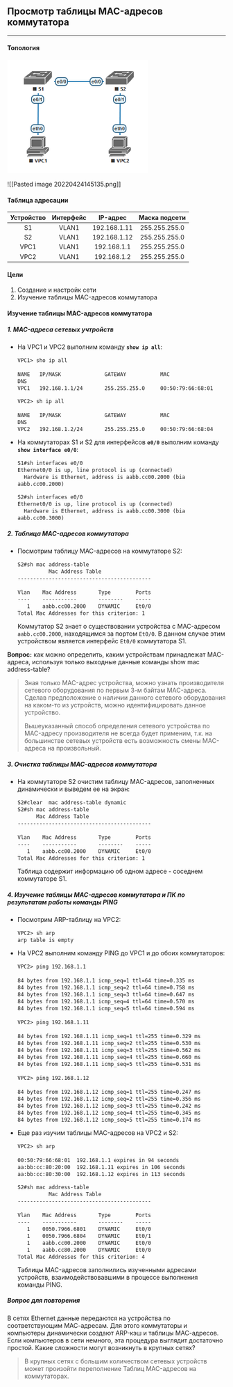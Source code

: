 ## Просмотр таблицы MAC-адресов коммутатора
---
#### Топология

![pics](https://github.com/2lama2/otus_engineer_basic/blob/8dfa04bcb4959f55fd180dd0ea3b347fa50d229d/pics/Pasted%20image%2020220424145135.png)

![[Pasted image 20220424145135.png]]

#### Таблица адресации

**Устройство**|**Интерфейс**|**IP-адрес**|**Маска подсети**
:---:|:---:|:---:|:---:
S1|VLAN1|192.168.1.11|255.255.255.0
S2|VLAN1|192.168.1.12|255.255.255.0
VPC1|VLAN1|192.168.1.1|255.255.255.0
VPC2|VLAN1|192.168.1.2|255.255.255.0

#### Цели

1. Создание и настройк сети
2. Изучение таблицы MAC-адресов коммутатора

#### Изучение таблицы MAC-адресов коммутатора

##### 1. MAC-адреса сетевых учтройств
* На VPC1 и VPC2 выполним команду **`show ip all`**:

	```
	VPC1> sho ip all
	
	NAME   IP/MASK              GATEWAY           MAC                DNS
	VPC1   192.168.1.1/24       255.255.255.0     00:50:79:66:68:01
	```

	```
	VPC2> sh ip all
	
	NAME   IP/MASK              GATEWAY           MAC                DNS
	VPC2   192.168.1.2/24       255.255.255.0     00:50:79:66:68:04
	```

* На коммутаторах S1 и S2 для интерфейсов **`e0/0`** выполним команду **`show interface e0/0`**:

	```
	S1#sh interfaces e0/0
	Ethernet0/0 is up, line protocol is up (connected)
	  Hardware is Ethernet, address is aabb.cc00.2000 (bia aabb.cc00.2000)
	```

	```
	S2#sh interfaces e0/0
	Ethernet0/0 is up, line protocol is up (connected)
	  Hardware is Ethernet, address is aabb.cc00.3000 (bia aabb.cc00.3000)
	```

##### 2. Таблица MAC-адресов коммутатора

* Посмотрим таблицу MAC-адресов на коммутаторе S2:

	```
	S2#sh mac address-table
	          Mac Address Table
	-------------------------------------------
	
	Vlan    Mac Address       Type        Ports
	----    -----------       --------    -----
	   1    aabb.cc00.2000    DYNAMIC     Et0/0
	Total Mac Addresses for this criterion: 1
	```

	Коммутатор S2 знает о существовании устройства с MAC-адресом `aabb.cc00.2000`, находящимся за портом `Et0/0`. В данном случае этим устройством является интерфейс `Et0/0` коммутатора S1.

**Вопрос:** как можно определить, каким устройствам принадлежат МАС-адреса, используя только выходные данные команды show mac address-table?
> Зная только MAC-адрес устройства, можно узнать производителя сетевого оборудования по первым 3-м байтам MAC-адреса. Сделав предположение о наличии данного сетевого оборудования на каком-то из устройств, можно идентифицировать данное устройство.
> 
> Вышеуказанный способ определения сетевого устройства по MAC-адресу производителя не всегда будет применим, т.к. на большинстве сетевых устройств есть возможность смены MAC-адреса на произвольный.

##### 3. Очистка таблицы MAC-адресов коммутатора

* На коммутаторе S2 очистим таблицу MAC-адресов, заполненных динамически и выведем ее на экран:

	```
	S2#clear  mac address-table dynamic
	S2#sh mac address-table
          Mac Address Table
	-------------------------------------------
	
	Vlan    Mac Address       Type        Ports
	----    -----------       --------    -----
	   1    aabb.cc00.2000    DYNAMIC     Et0/0
	Total Mac Addresses for this criterion: 1
	```

	Таблица содержит информацию об одном адресе  - соседнем коммутаторе S1.

##### 4. Изучение таблицы MAC-адресов коммутатора и ПК по результатам работы команды PING

* Посмотрим ARP-таблицу на VPC2:

	```
	VPC2> sh arp
	arp table is empty
	```

* На VPC2 выполним команду PING до VPC1 и до обоих коммутаторов:

	```
	VPC2> ping 192.168.1.1
	
	84 bytes from 192.168.1.1 icmp_seq=1 ttl=64 time=0.335 ms
	84 bytes from 192.168.1.1 icmp_seq=2 ttl=64 time=0.758 ms
	84 bytes from 192.168.1.1 icmp_seq=3 ttl=64 time=0.647 ms
	84 bytes from 192.168.1.1 icmp_seq=4 ttl=64 time=0.570 ms
	84 bytes from 192.168.1.1 icmp_seq=5 ttl=64 time=0.594 ms
	
	VPC2> ping 192.168.1.11
	
	84 bytes from 192.168.1.11 icmp_seq=1 ttl=255 time=0.329 ms
	84 bytes from 192.168.1.11 icmp_seq=2 ttl=255 time=0.530 ms
	84 bytes from 192.168.1.11 icmp_seq=3 ttl=255 time=0.562 ms
	84 bytes from 192.168.1.11 icmp_seq=4 ttl=255 time=0.660 ms
	84 bytes from 192.168.1.11 icmp_seq=5 ttl=255 time=0.531 ms
	
	VPC2> ping 192.168.1.12
	
	84 bytes from 192.168.1.12 icmp_seq=1 ttl=255 time=0.247 ms
	84 bytes from 192.168.1.12 icmp_seq=2 ttl=255 time=0.356 ms
	84 bytes from 192.168.1.12 icmp_seq=3 ttl=255 time=0.242 ms
	84 bytes from 192.168.1.12 icmp_seq=4 ttl=255 time=0.345 ms
	84 bytes from 192.168.1.12 icmp_seq=5 ttl=255 time=0.174 ms
	```

* Еще раз изучим таблицы MAC-адресов на VPC2 и S2:

	```
	VPC2> sh arp
	
	00:50:79:66:68:01  192.168.1.1 expires in 94 seconds
	aa:bb:cc:80:20:00  192.168.1.11 expires in 106 seconds
	aa:bb:cc:80:30:00  192.168.1.12 expires in 113 seconds
	```

	```
	S2#sh mac address-table
	          Mac Address Table
	-------------------------------------------
	
	Vlan    Mac Address       Type        Ports
	----    -----------       --------    -----
	   1    0050.7966.6801    DYNAMIC     Et0/0
	   1    0050.7966.6804    DYNAMIC     Et0/1
	   1    aabb.cc00.2000    DYNAMIC     Et0/0
	   1    aabb.cc80.2000    DYNAMIC     Et0/0
	Total Mac Addresses for this criterion: 4
	```

	Таблицы MAC-адресов заполнились изученными адресами устройств, взаимодействовавшими в процессе выполнения команды PING.

##### Вопрос для повторения

В сетях Ethernet данные передаются на устройства по соответствующим МАС-адресам. Для этого коммутаторы и компьютеры динамически создают ARP-кэш и таблицы МАС-адресов. Если компьютеров в сети немного, эта процедура выглядит достаточно простой. Какие сложности могут возникнуть в крупных сетях?

> В крупных сетях с большим количеством сетевых устройств может произойти переполнение Таблиц MAC-адресов на коммутаторах.

